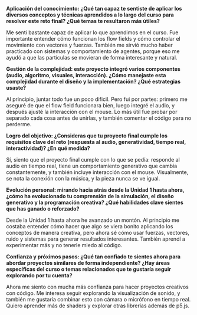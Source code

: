 **Aplicación del conocimiento: ¿Qué tan capaz te sentiste de aplicar los diversos conceptos y técnicas aprendidos a lo largo del curso para resolver este reto final? ¿Qué temas te resultaron más útiles?**

Me sentí bastante capaz de aplicar lo que aprendimos en el curso. Fue importante entender cómo funcionan los flow fields y cómo controlar el movimiento con vectores y fuerzas. También me sirvió mucho haber practicado con sistemas y comportamiento de agentes, porque eso me ayudó a que las partículas se movieran de forma interesante y natural.

**Gestión de la complejidad: este proyecto integró varios componentes (audio, algoritmo, visuales, interacción). ¿Cómo manejaste esta complejidad durante el diseño y la implementación? ¿Qué estrategias usaste?**

Al principio, juntar todo fue un poco dificil. Pero fui por partes: primero me aseguré de que el flow field funcionara bien, luego integré el audio, y después ajusté la interacción con el mouse. Lo más útil fue probar por separado cada cosa antes de unirlas, y también comentar el código para no perderme.

**Logro del objetivo: ¿Consideras que tu proyecto final cumple los requisitos clave del reto (respuesta al audio, generatividad, tiempo real, interactividad)? ¿En qué medida?**

Sí, siento que el proyecto final cumple con lo que se pedía: responde al audio en tiempo real, tiene un comportamiento generativo que cambia constantemente, y también incluye interacción con el mouse. Visualmente, se nota la conexión con la música, y la pieza nunca se ve igual.

**Evolución personal: mirando hacia atrás desde la Unidad 1 hasta ahora, ¿cómo ha evolucionado tu comprensión de la simulación, el diseño generativo y la programación creativa? ¿Qué habilidades clave sientes que has ganado o reforzado?**

Desde la Unidad 1 hasta ahora he avanzado un montón. Al principio me costaba entender cómo hacer que algo se viera bonito aplicando los conceptos de manera creativa, pero ahora sé cómo usar fuerzas, vectores, ruido y sistemas para generar resultados interesantes. También aprendí a experimentar más y no tenerle miedo al código.

**Confianza y próximos pasos: ¿Qué tan confiado te sientes ahora para abordar proyectos similares de forma independiente? ¿Hay áreas específicas del curso o temas relacionados que te gustaría seguir explorando por tu cuenta?**

Ahora me siento con mucha más confianza para hacer proyectos creativos con código. Me interesa seguir explorando la visualización de sonido, y también me gustaría combinar esto con cámara o micrófono en tiempo real. Quiero aprender más de shaders y explorar otras librerías además de p5.js.


